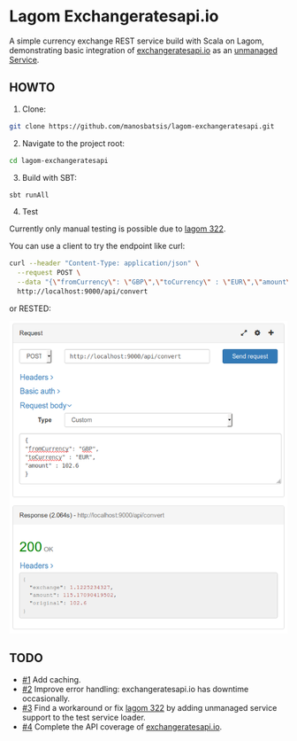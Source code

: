 # Lagom Exchangeratesapi.io

A simple currency exchange REST service build with Scala on Lagom, 
demonstrating basic integration of [exchangeratesapi.io](http://exchangeratesapi.io/) 
as an [unmanaged Service](https://www.lagomframework.com/documentation/1.4.x/scala/ServiceLocator.html#Communicating-with-external-services).

## HOWTO

1) Clone:

```bash
git clone https://github.com/manosbatsis/lagom-exchangeratesapi.git
```
2) Navigate to the project root:

```bash
cd lagom-exchangeratesapi
```
3) Build with SBT:

```bash
sbt runAll
```

4) Test

Currently only manual testing is possible due to [lagom 322](https://github.com/lagom/lagom/issues/322).

You can use a client to try the endpoint like curl:

```bash
curl --header "Content-Type: application/json" \
  --request POST \
  --data "{\"fromCurrency\": \"GBP\",\"toCurrency\" : \"EUR\",\"amount\" : 102.6}" \
  http://localhost:9000/api/convert
 ```
  or RESTED:
  
![RESTED Screenshot][rested]

## TODO

- [#1](https://github.com/manosbatsis/lagom-exchangeratesapi/issues/1) Add caching.
- [#2](https://github.com/manosbatsis/lagom-exchangeratesapi/issues/2) Improve error handling: exchangeratesapi.io has downtime occasionally.
- [#3](https://github.com/manosbatsis/lagom-exchangeratesapi/issues/3) Find a workaround or fix [lagom 322](https://github.com/lagom/lagom/issues/322) by adding unmanaged service support to the test service loader.
- [#4](https://github.com/manosbatsis/lagom-exchangeratesapi/issues/4) Complete the API coverage of [exchangeratesapi.io](http://exchangeratesapi.io/).


[rested]: etc/img/rested.png "RESTED Screenshot"


